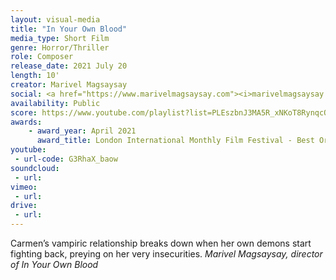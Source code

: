 ```yaml
---
layout: visual-media
title: "In Your Own Blood"
media_type: Short Film
genre: Horror/Thriller
role: Composer
release_date: 2021 July 20
length: 10'
creator: Marivel Magsaysay
social: <a href="https://www.marivelmagsaysay.com"><i>marivelmagsaysay.com</i></a>
availability: Public
score: https://www.youtube.com/playlist?list=PLEszbnJ3MA5R_xNKoT8RynqcOiCX39J17
awards:
    - award_year: April 2021
      award_title: London International Monthly Film Festival - Best Original Score
youtube:
 - url-code: G3RhaX_baow
soundcloud: 
 - url:
vimeo:
 - url:
drive:
 - url:
---
```


<span class="teaser">Carmen’s vampiric relationship breaks down when her own demons start fighting back, preying on her very insecurities.</span>
<cite>Marivel Magsaysay, director of _In Your Own Blood_</cite>
